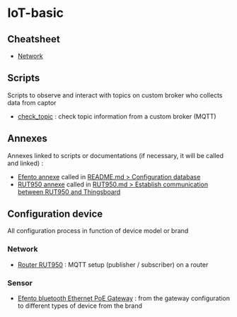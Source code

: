 # IoT-basic

## Cheatsheet

* [Network](Cheatsheet/Network.md)

## Scripts

Scripts to observe and interact with topics on custom broker who collects data from captor

* [check_topic](check_topic.sh) : check topic information from a custom broker (MQTT)

## Annexes

Annexes linked to scripts or documentations (if necessary, it will be called and linked) :

* [Efento annexe](Annexes/Docker_PostgreSQL) called in [README.md > Configuration database](Documentation/Sensor/Efento.md)
* [RUT950 annexe](Annexes/Docker_LinuxAlpine) called in [RUT950.md > Establish communication between RUT950 and Thingsboard](Documentation/Network/RUT950.md)

## Configuration device

All configuration process in function of device model or brand

### Network

* [Router RUT950](Documentation/Network/RUT950.md) : MQTT setup (publisher / subscriber) on a router

### Sensor

* [Efento bluetooth Ethernet PoE Gateway](Documentation/Sensor/Efento.md) : from the gateway configuration to different types of device from the brand

